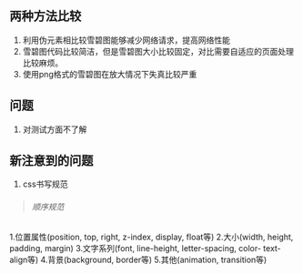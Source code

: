 ## 两种方法比较
1. 利用伪元素相比较雪碧图能够减少网络请求，提高网络性能
2. 雪碧图代码比较简洁，但是雪碧图大小比较固定，对比需要自适应的页面处理比较麻烦。
3. 使用png格式的雪碧图在放大情况下失真比较严重

## 问题
1. 对测试方面不了解
## 新注意到的问题
1. css书写规范
> ###### 顺序规范
1.位置属性(position, top, right, z-index, display, float等)
2.大小(width, height, padding, margin)
3.文字系列(font, line-height, letter-spacing, color- text-align等)
4.背景(background, border等)
5.其他(animation, transition等)

> 
